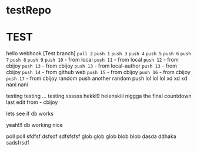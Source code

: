 # testRepo
# TEST
hello webhook 
[Test branch]
`pull 2`
`push 1`
`push 3`
`push 4`
`push 5`
`push 6`
`push 7`
`push 8`
`push 9`
`push 10` - from local
`push 11` - from local
`push 12` - from cbijoy
`push 13` - from cbijoy
`push 13` - from local-author
`push 13` - from cbijoy
`push 14` - from github web
`push 15` - from cbijoy
`push 16` - from cbijoy 
`push 17` - from cbijoy
random push
another random push
lol lol lol
xd xd xd
nani nani

testing testing ...
testing ssssss
hekki9
helenskiii
niggga
the final countdown
last edit from - cbijoy

lets see if db works

yeah!!! db working nice

poll poll
sfdfsf
dsfsdf
sdfsfsfsf
glob glob glob
blob blob
dasda
ddhaka
sadsfrsdf

